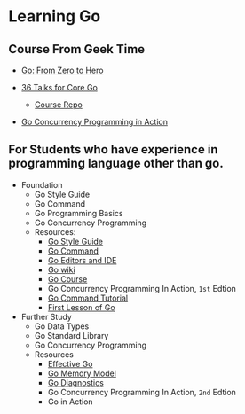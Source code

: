 # Learning Go

## Course From Geek Time
- [Go: From Zero to Hero](https://time.geekbang.org/course/detail/100024001-91302)

- [36 Talks for Core Go](https://time.geekbang.org/column/intro/112)
  - [Course Repo](https://github.com/hyper0x/Golang_Puzzlers)

- [Go Concurrency Programming in Action](https://time.geekbang.org/column/article/294849)
## For Students who have experience in programming language other than go.
- Foundation
  - Go Style Guide
  - Go Command
  - Go Programming Basics
  - Go Concurrency Programming
  - Resources:
    - [Go Style Guide](https://golang.google.cn/ref/spec)
    - [Go Command](https://golang.google.cn/cmd/go)
    - [Go Editors and IDE](https://golang.google.cn/doc/editors.html)
    - [Go wiki](https://github.com/golang/go/wiki)
    - [Go Course](https://time.geekbang.org/column/intro/112)
    - Go Concurrency Programming In Action, `1st` Edtion
    - [Go Command Tutorial](https://github.com/hyperox/go_command_tutorial)
    - [First Lesson of Go](http://www.imooc.com/learn/345)
- Further Study
  - Go Data Types
  - Go Standard Library
  - Go Concurrency Programming
  - Resources
    - [Effective Go](https://golang.google.cn/doc/effective_go.html)
    - [Go Memory Model](https://golang.google.cn/ref/mem)
    - [Go Diagnostics](https://golang.google.cn/doc/diagnostics.html)
    - Go Concurrency Programming In Action, `2nd` Edtion
    - Go in Action